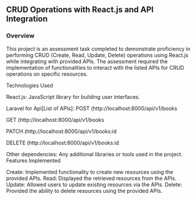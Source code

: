 <h2>CRUD Operations with React.js and API Integration
</h2><h3>Overview</h3>


This project is an assessment task completed to demonstrate proficiency in performing CRUD (Create, Read, Update, Delete) operations using React.js while integrating with provided APIs. The assessment required the implementation of functionalities to interact with the listed APIs for CRUD operations on specific resources.

Technologies Used

React.js: JavaScript library for building user interfaces.

Laravel for Api[List of APIs]: 
POST (http://localhost:8000/api/v1/books

GET (http://localhost:8000/api/v1/books

PATCH (http://localhost:8000/api/v1/books:id

DELETE (http://localhost:8000/api/v1/books:id

Other dependencies: Any additional libraries or tools used in the project.
Features Implemented

Create: Implemented functionality to create new resources using the provided APIs.
Read: Displayed the retrieved resources from the APIs.
Update: Allowed users to update existing resources via the APIs.
Delete: Provided the ability to delete resources using the provided APIs.
